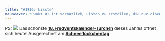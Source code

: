 ```yaml
---
title: "#1916: Lisste"
mouseover: "Punkt B) ist vermutlich, Listen zu erstellen, die nur einem Punkt umfassen."
---
```


PS:
<a href="http://www.fonflatter.de/advent10"><img src="http://www.fonflatter.de/adv10/erfindungen_s.png"></a>
Das schönste <a href="http://www.fonflatter.de/advent10"><strong>18. Fredventskalender-Türchen</strong></a> dieses Jahres öffnet sich heute! Ausgerechnet am <a href="http://www.fonflatter.de/kalender"><strong>Schneeflöckchentag</strong></a>.
